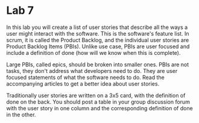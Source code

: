 # Lab 7
In this lab you will create a list of user stories that describe all the ways a user might interact with the software. This is the software's feature list. In scrum, it is called the Product Backlog, and the individual user stories are Product Backlog Items (PBIs). Unlike use case, PBIs are user focused and include a definition of done (how will we know when this is complete).

Large PBIs, called epics, should be broken into smaller ones. PBIs are not tasks, they don't address what developers need to do. They are user focused statements of what the software needs to do. Read the accompanying articles to get a better idea about user stories.

Traditionally user stories are written on a 3x5 card, with the definition of done on the back. You should post a table in your group discussion forum with the user story in one column and the corresponding definition of done in the other.
